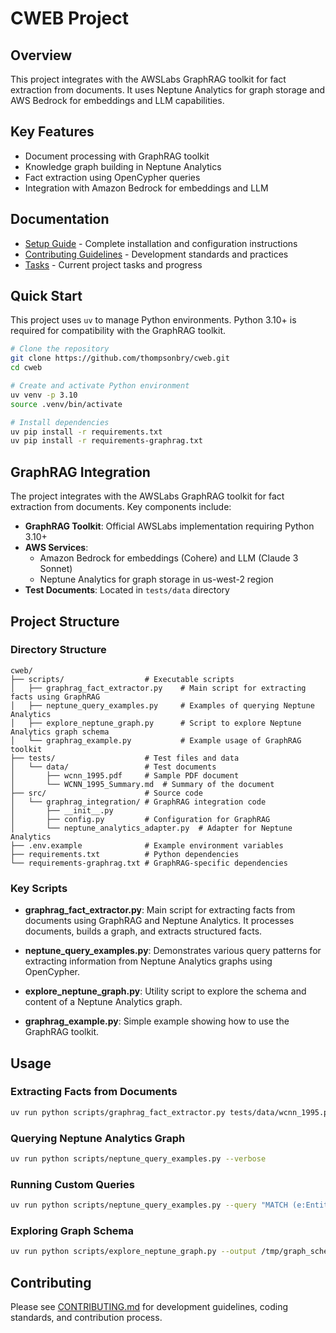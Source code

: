 # CWEB Project

## Overview

This project integrates with the AWSLabs GraphRAG toolkit for fact extraction from documents. It uses Neptune Analytics for graph storage and AWS Bedrock for embeddings and LLM capabilities.

## Key Features

- Document processing with GraphRAG toolkit
- Knowledge graph building in Neptune Analytics
- Fact extraction using OpenCypher queries
- Integration with Amazon Bedrock for embeddings and LLM

## Documentation

- [Setup Guide](SETUP.md) - Complete installation and configuration instructions
- [Contributing Guidelines](CONTRIBUTING.md) - Development standards and practices
- [Tasks](TASKS.md) - Current project tasks and progress

## Quick Start

This project uses `uv` to manage Python environments. Python 3.10+ is required for compatibility with the GraphRAG toolkit.

```bash
# Clone the repository
git clone https://github.com/thompsonbry/cweb.git
cd cweb

# Create and activate Python environment
uv venv -p 3.10
source .venv/bin/activate

# Install dependencies
uv pip install -r requirements.txt
uv pip install -r requirements-graphrag.txt
```

## GraphRAG Integration

The project integrates with the AWSLabs GraphRAG toolkit for fact extraction from documents. Key components include:

- **GraphRAG Toolkit**: Official AWSLabs implementation requiring Python 3.10+
- **AWS Services**: 
  - Amazon Bedrock for embeddings (Cohere) and LLM (Claude 3 Sonnet)
  - Neptune Analytics for graph storage in us-west-2 region
- **Test Documents**: Located in `tests/data` directory

## Project Structure

### Directory Structure

```
cweb/
├── scripts/                  # Executable scripts
│   ├── graphrag_fact_extractor.py    # Main script for extracting facts using GraphRAG
│   ├── neptune_query_examples.py     # Examples of querying Neptune Analytics
│   ├── explore_neptune_graph.py      # Script to explore Neptune Analytics graph schema
│   └── graphrag_example.py           # Example usage of GraphRAG toolkit
├── tests/                    # Test files and data
│   └── data/                 # Test documents
│       ├── wcnn_1995.pdf     # Sample PDF document
│       └── WCNN_1995_Summary.md  # Summary of the document
├── src/                      # Source code
│   └── graphrag_integration/ # GraphRAG integration code
│       ├── __init__.py
│       ├── config.py         # Configuration for GraphRAG
│       └── neptune_analytics_adapter.py  # Adapter for Neptune Analytics
├── .env.example              # Example environment variables
├── requirements.txt          # Python dependencies
└── requirements-graphrag.txt # GraphRAG-specific dependencies
```

### Key Scripts

- **graphrag_fact_extractor.py**: Main script for extracting facts from documents using GraphRAG and Neptune Analytics. It processes documents, builds a graph, and extracts structured facts.

- **neptune_query_examples.py**: Demonstrates various query patterns for extracting information from Neptune Analytics graphs using OpenCypher.

- **explore_neptune_graph.py**: Utility script to explore the schema and content of a Neptune Analytics graph.

- **graphrag_example.py**: Simple example showing how to use the GraphRAG toolkit.

## Usage

### Extracting Facts from Documents

```bash
uv run python scripts/graphrag_fact_extractor.py tests/data/wcnn_1995.pdf --output output/wcnn_facts.json --verbose
```

### Querying Neptune Analytics Graph

```bash
uv run python scripts/neptune_query_examples.py --verbose
```

### Running Custom Queries

```bash
uv run python scripts/neptune_query_examples.py --query "MATCH (e:Entity) WHERE e.name CONTAINS 'R/M' RETURN e.id, e.name"
```

### Exploring Graph Schema

```bash
uv run python scripts/explore_neptune_graph.py --output /tmp/graph_schema.json
```

## Contributing

Please see [CONTRIBUTING.md](CONTRIBUTING.md) for development guidelines, coding standards, and contribution process.
